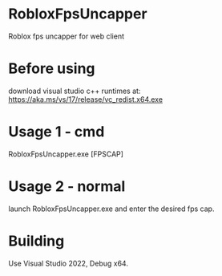 # RobloxFpsUncapper
Roblox fps uncapper for web client
# Before using
download visual studio c++ runtimes at: https://aka.ms/vs/17/release/vc_redist.x64.exe
# Usage 1 - cmd
RobloxFpsUncapper.exe [FPSCAP]
# Usage 2 - normal
launch RobloxFpsUncapper.exe and enter the desired fps cap.
# Building
Use Visual Studio 2022, Debug x64.
